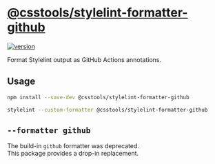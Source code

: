 # [@csstools/stylelint-formatter-github](https://www.npmjs.com/package/@csstools/stylelint-formatter-github)

[![version](https://img.shields.io/npm/v/@csstools/stylelint-formatter-github.svg)](https://www.npmjs.com/package/@csstools/stylelint-formatter-github)

Format Stylelint output as GitHub Actions annotations.

## Usage

```sh
npm install --save-dev @csstools/stylelint-formatter-github
```

```sh
stylelint --custom-formatter @csstools/stylelint-formatter-github
```

## `--formatter github`

The build-in `github` formatter was deprecated.  
This package provides a drop-in replacement.

